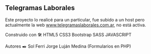 ## Telegramas Laborales

Este proyecto lo realicé para un particular, fue subido a un host pero actualmente la web www.telegramaslaborales.com.ar, no está activa. 

Construido con 🛠️ HTML5 CSS3 Bootstrap SASS JAVASCRIPT

Autores ✒️ 
Sol Ferri
Jorge Luján Medina (Formularios en PHP)
